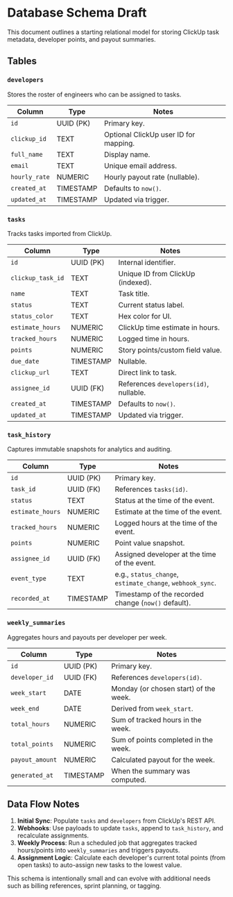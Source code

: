 # Database Schema Draft

This document outlines a starting relational model for storing ClickUp task metadata, developer points, and payout summaries.

## Tables

### `developers`
Stores the roster of engineers who can be assigned to tasks.

| Column        | Type        | Notes                                  |
| ------------- | ----------- | -------------------------------------- |
| `id`          | UUID (PK)   | Primary key.                           |
| `clickup_id`  | TEXT        | Optional ClickUp user ID for mapping.  |
| `full_name`   | TEXT        | Display name.                          |
| `email`       | TEXT        | Unique email address.                  |
| `hourly_rate` | NUMERIC     | Hourly payout rate (nullable).         |
| `created_at`  | TIMESTAMP   | Defaults to `now()`.                   |
| `updated_at`  | TIMESTAMP   | Updated via trigger.                   |

### `tasks`
Tracks tasks imported from ClickUp.

| Column              | Type        | Notes                                              |
| ------------------- | ----------- | -------------------------------------------------- |
| `id`                | UUID (PK)   | Internal identifier.                               |
| `clickup_task_id`   | TEXT        | Unique ID from ClickUp (indexed).                  |
| `name`              | TEXT        | Task title.                                        |
| `status`            | TEXT        | Current status label.                              |
| `status_color`      | TEXT        | Hex color for UI.                                  |
| `estimate_hours`    | NUMERIC     | ClickUp time estimate in hours.                    |
| `tracked_hours`     | NUMERIC     | Logged time in hours.                              |
| `points`            | NUMERIC     | Story points/custom field value.                   |
| `due_date`          | TIMESTAMP   | Nullable.                                          |
| `clickup_url`       | TEXT        | Direct link to task.                               |
| `assignee_id`       | UUID (FK)   | References `developers(id)`, nullable.            |
| `created_at`        | TIMESTAMP   | Defaults to `now()`.                               |
| `updated_at`        | TIMESTAMP   | Updated via trigger.                               |

### `task_history`
Captures immutable snapshots for analytics and auditing.

| Column            | Type        | Notes                                                            |
| ----------------- | ----------- | ---------------------------------------------------------------- |
| `id`              | UUID (PK)   | Primary key.                                                     |
| `task_id`         | UUID (FK)   | References `tasks(id)`.                                          |
| `status`          | TEXT        | Status at the time of the event.                                |
| `estimate_hours`  | NUMERIC     | Estimate at the time of the event.                              |
| `tracked_hours`   | NUMERIC     | Logged hours at the time of the event.                          |
| `points`          | NUMERIC     | Point value snapshot.                                           |
| `assignee_id`     | UUID (FK)   | Assigned developer at the time of the event.                    |
| `event_type`      | TEXT        | e.g., `status_change`, `estimate_change`, `webhook_sync`.       |
| `recorded_at`     | TIMESTAMP   | Timestamp of the recorded change (`now()` default).             |

### `weekly_summaries`
Aggregates hours and payouts per developer per week.

| Column            | Type        | Notes                                                      |
| ----------------- | ----------- | ---------------------------------------------------------- |
| `id`              | UUID (PK)   | Primary key.                                               |
| `developer_id`    | UUID (FK)   | References `developers(id)`.                               |
| `week_start`      | DATE        | Monday (or chosen start) of the week.                      |
| `week_end`        | DATE        | Derived from `week_start`.                                 |
| `total_hours`     | NUMERIC     | Sum of tracked hours in the week.                          |
| `total_points`    | NUMERIC     | Sum of points completed in the week.                       |
| `payout_amount`   | NUMERIC     | Calculated payout for the week.                            |
| `generated_at`    | TIMESTAMP   | When the summary was computed.                             |

## Data Flow Notes

1. **Initial Sync**: Populate `tasks` and `developers` from ClickUp's REST API.
2. **Webhooks**: Use payloads to update `tasks`, append to `task_history`, and recalculate assignments.
3. **Weekly Process**: Run a scheduled job that aggregates tracked hours/points into `weekly_summaries` and triggers payouts.
4. **Assignment Logic**: Calculate each developer's current total points (from open tasks) to auto-assign new tasks to the lowest value.

This schema is intentionally small and can evolve with additional needs such as billing references, sprint planning, or tagging.
